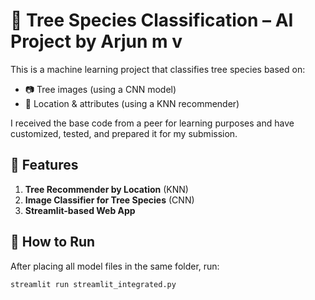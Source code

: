 # 🌳 Tree Species Classification – AI Project by Arjun m v

This is a machine learning project that classifies tree species based on:
- 📷 Tree images (using a CNN model)
- 📍 Location & attributes (using a KNN recommender)

I received the base code from a peer for learning purposes and have customized, tested, and prepared it for my submission.

## 🧠 Features

1. **Tree Recommender by Location** (KNN)
2. **Image Classifier for Tree Species** (CNN)
3. **Streamlit-based Web App**

## 🚀 How to Run

After placing all model files in the same folder, run:

```bash
streamlit run streamlit_integrated.py
```
